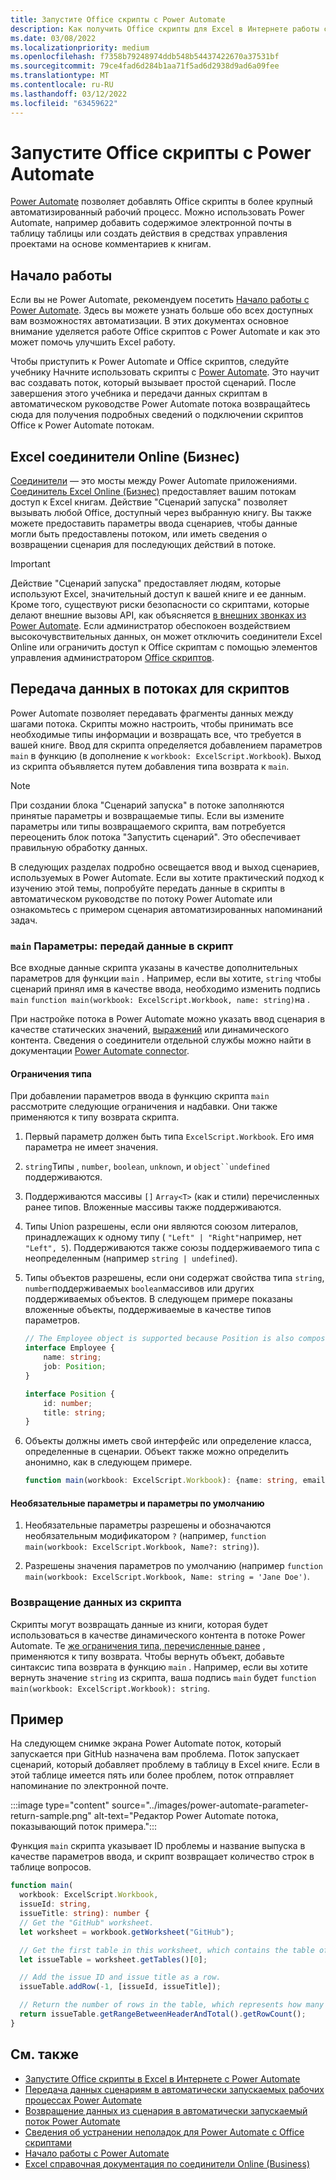 ```yaml
---
title: Запустите Office скрипты с Power Automate
description: Как получить Office скрипты для Excel в Интернете работы с рабочим Power Automate рабочим процессом.
ms.date: 03/08/2022
ms.localizationpriority: medium
ms.openlocfilehash: f7358b79248974ddb548b54437422670a37531bf
ms.sourcegitcommit: 79ce4fad6d284b1aa71f5ad6d2938d9ad6a09fee
ms.translationtype: MT
ms.contentlocale: ru-RU
ms.lasthandoff: 03/12/2022
ms.locfileid: "63459622"
---
```

# <a name="run-office-scripts-with-power-automate"></a>Запустите Office скрипты с Power Automate

[Power Automate](https://flow.microsoft.com) позволяет добавлять Office скрипты в более крупный автоматизированный рабочий процесс. Можно использовать Power Automate, например добавить содержимое электронной почты в таблицу таблицы или создать действия в средствах управления проектами на основе комментариев к книгам.

## <a name="get-started"></a>Начало работы

Если вы не Power Automate, рекомендуем посетить [Начало работы с Power Automate](/power-automate/getting-started). Здесь вы можете узнать больше обо всех доступных вам возможностях автоматизации. В этих документах основное внимание уделяется работе Office скриптов с Power Automate и как это может помочь улучшить Excel работу.

Чтобы приступить к Power Automate и Office скриптов, следуйте учебнику Начните использовать скрипты с [Power Automate](../tutorials/excel-power-automate-manual.md). Это научит вас создавать поток, который вызывает простой сценарий. После завершения этого учебника и передачи данных [](../tutorials/excel-power-automate-trigger.md) скриптам в автоматическом руководстве Power Automate потока возвращайтесь сюда для получения подробных сведений о подключении скриптов Office к Power Automate потокам.

## <a name="excel-online-business-connector"></a>Excel соединители Online (Бизнес)

[Соединители](/connectors/connectors) — это мосты между Power Automate приложениями. [Соединитель Excel Online (Бизнес)](/connectors/excelonlinebusiness) предоставляет вашим потокам доступ к Excel книгам. Действие "Сценарий запуска" позволяет вызывать любой Office, доступный через выбранную книгу. Вы также можете предоставить параметры ввода сценариев, чтобы данные могли быть предоставлены потоком, или иметь сведения о возвращении сценария для последующих действий в потоке.

> [!IMPORTANT]
> Действие "Сценарий запуска" предоставляет людям, которые используют Excel, значительный доступ к вашей книге и ее данным. Кроме того, существуют риски безопасности со скриптами, которые делают внешние вызовы API, как объясняется [в внешних звонках из Power Automate](external-calls.md). Если администратор обеспокоен воздействием высокочувствительных данных, он может отключить соединители Excel Online или ограничить доступ к Office скриптам с помощью элементов управления администратором [Office скриптов](/microsoft-365/admin/manage/manage-office-scripts-settings).

## <a name="data-transfer-in-flows-for-scripts"></a>Передача данных в потоках для скриптов

Power Automate позволяет передавать фрагменты данных между шагами потока. Скрипты можно настроить, чтобы принимать все необходимые типы информации и возвращать все, что требуется в вашей книге. Ввод для скрипта определяется добавлением параметров `main` в функцию (в дополнение к `workbook: ExcelScript.Workbook`). Выход из скрипта объявляется путем добавления типа возврата к `main`.

> [!NOTE]
> При создании блока "Сценарий запуска" в потоке заполняются принятые параметры и возвращаемые типы. Если вы измените параметры или типы возвращаемого скрипта, вам потребуется переоценить блок потока "Запустить сценарий". Это обеспечивает правильную обработку данных.

В следующих разделах подробно освещается ввод и выход сценариев, используемых в Power Automate. Если вы хотите практический подход к изучению этой темы, попробуйте передать данные в [](../tutorials/excel-power-automate-trigger.md) скрипты в автоматическом руководстве по потоку Power Automate или ознакомьтесь с примером сценария автоматизированных [](../resources/scenarios/task-reminders.md) напоминаний задач.

### <a name="main-parameters-pass-data-to-a-script"></a>`main` Параметры: передай данные в скрипт

Все входные данные скрипта указаны в качестве дополнительных параметров для функции `main` . Например, если вы хотите, `string` чтобы сценарий принял имя в качестве ввода, необходимо изменить подпись `main` `function main(workbook: ExcelScript.Workbook, name: string)`на .

При настройке потока в Power Automate можно указать ввод сценария в качестве статических значений, [выражений](/power-automate/use-expressions-in-conditions) или динамического контента. Сведения о соединители отдельной службы можно найти в документации [Power Automate connector](/connectors/).

#### <a name="type-restrictions"></a>Ограничения типа

При добавлении параметров ввода в функцию скрипта `main` рассмотрите следующие ограничения и надбавки. Они также применяются к типу возврата скрипта.

1. Первый параметр должен быть типа `ExcelScript.Workbook`. Его имя параметра не имеет значения.

1. `string`Типы , `number`, `boolean`, `unknown`, и `object``undefined` поддерживаются.

1. Поддерживаются массивы `[]` `Array<T>` (как и стили) перечисленных ранее типов. Вложенные массивы также поддерживаются.

1. Типы Union разрешены, если они являются союзом литералов, принадлежащих к одному типу ( `"Left" | "Right"`например, нет `"Left", 5`). Поддерживаются также союзы поддерживаемого типа с неопределенным (например `string | undefined`).

1. Типы объектов разрешены, если они содержат свойства типа `string`, `number`поддерживаемых `boolean`массивов или других поддерживаемых объектов. В следующем примере показаны вложенные объекты, поддерживаемые в качестве типов параметров.

    ```TypeScript
    // The Employee object is supported because Position is also composed of supported types.
    interface Employee {
        name: string;
        job: Position;
    }

    interface Position {
        id: number;
        title: string;
    }
    ```

1. Объекты должны иметь свой интерфейс или определение класса, определенные в сценарии. Объект также можно определить анонимно, как в следующем примере.

    ```TypeScript
    function main(workbook: ExcelScript.Workbook): {name: string, email: string}
    ```

#### <a name="optional-and-default-parameters"></a>Необязательные параметры и параметры по умолчанию

1. Необязательные параметры разрешены и обозначаются необязательным модификатором `?` (например, `function main(workbook: ExcelScript.Workbook, Name?: string)`).

1. Разрешены значения параметров по умолчанию (например `function main(workbook: ExcelScript.Workbook, Name: string = 'Jane Doe')`.

### <a name="return-data-from-a-script"></a>Возвращение данных из скрипта

Скрипты могут возвращать данные из книги, которая будет использоваться в качестве динамического контента в потоке Power Automate. Те [же ограничения типа, перечисленные ранее](#type-restrictions) , применяются к типу возврата. Чтобы вернуть объект, добавьте синтаксис типа возврата в функцию `main` . Например, если вы хотите вернуть значение `string` из скрипта, ваша подпись `main` будет `function main(workbook: ExcelScript.Workbook): string`.

## <a name="example"></a>Пример

На следующем снимке экрана Power Automate поток, который запускается при GitHub назначена вам проблема[](https://github.com/). Поток запускает сценарий, который добавляет проблему в таблицу в Excel книге. Если в этой таблице имеется пять или более проблем, поток отправляет напоминание по электронной почте.

:::image type="content" source="../images/power-automate-parameter-return-sample.png" alt-text="Редактор Power Automate потока, показывающий поток примера.":::

Функция `main` скрипта указывает ID проблемы и название выпуска в качестве параметров ввода, и скрипт возвращает количество строк в таблице вопросов.

```TypeScript
function main(
  workbook: ExcelScript.Workbook,
  issueId: string,
  issueTitle: string): number {
  // Get the "GitHub" worksheet.
  let worksheet = workbook.getWorksheet("GitHub");

  // Get the first table in this worksheet, which contains the table of GitHub issues.
  let issueTable = worksheet.getTables()[0];

  // Add the issue ID and issue title as a row.
  issueTable.addRow(-1, [issueId, issueTitle]);

  // Return the number of rows in the table, which represents how many issues are assigned to this user.
  return issueTable.getRangeBetweenHeaderAndTotal().getRowCount();
}
```

## <a name="see-also"></a>См. также

- [Запустите Office скрипты в Excel в Интернете с Power Automate](../tutorials/excel-power-automate-manual.md)
- [Передача данных сценариям в автоматически запускаемых рабочих процессах Power Automate](../tutorials/excel-power-automate-trigger.md)
- [Возвращение данных из сценария в автоматически запускаемый поток Power Automate](../tutorials/excel-power-automate-returns.md)
- [Сведения об устранении неполадок для Power Automate с Office скриптами](../testing/power-automate-troubleshooting.md)
- [Начало работы с Power Automate](/power-automate/getting-started)
- [Excel справочная документация по соединители Online (Business)](/connectors/excelonlinebusiness/)
